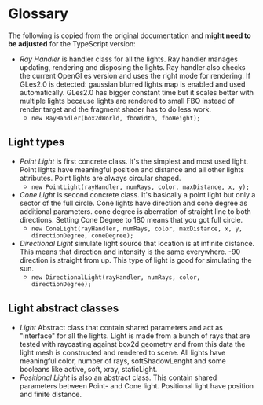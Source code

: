# Glossary

The following is copied from the original documentation and **might need to be adjusted** for the TypeScript version:

  * *Ray Handler* is handler class for all the lights. Ray handler manages updating, rendering and disposing the lights. Ray handler also checks the current OpenGl es version and uses the right mode for rendering. If GLes2.0 is detected: gaussian blurred lights map is enabled and used automatically. GLes2.0 has bigger constant time but it scales better with multiple lights because lights are rendered to small FBO instead of render target and the fragment shader has to do less work.
    * `new RayHandler(box2dWorld, fboWidth, fboHeight);`

## Light types
  * *Point Light* is first concrete class. It's the simplest and most used light. Point lights have meaningful position and distance and all other lights attributes. Point lights are always circular shaped.
    * `new PointLight(rayHandler, numRays, color, maxDistance, x, y);`
  * *Cone Light* is second concrete class. It's basically a point light but only a sector of the full circle. Cone lights have direction and cone degree as additional parameters. cone degree is aberration of straight line to both directions. Setting Cone Degree to 180 means that you got full circle.
    * `new ConeLight(rayHandler, numRays, color, maxDistance, x, y, directionDegree, coneDegree);`
  * *Directional Light* simulate light source that location is at infinite distance. This means that direction and intensity is the same everywhere. -90 direction is straight from up. This type of light is good for simulating the sun.
    * `new DirectionalLight(rayHandler, numRays, color, directionDegree);`

## Light abstract classes
  * *Light* Abstract class that contain shared parameters and act as "interface" for all the lights. Light is made from a bunch of rays that are tested with raycasting against box2d geometry and from this data the light mesh is constructed and rendered to scene. All lights have meaningful color, number of rays, softShadowLenght and some booleans like active, soft, xray, staticLight.
  * *Positional Light* is also an abstract class. This contain shared parameters between Point- and Cone light. Positional light have position and finite distance.